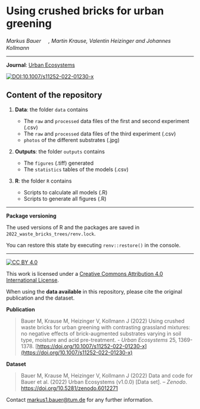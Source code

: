 # Using crushed bricks for urban greening
_Markus Bauer <a href="https://orcid.org/0000-0001-5372-4174"><img src="https://info.orcid.org/wp-content/uploads/2019/11/orcid_16x16.png" width="16" height = "16"></a>, Martin Krause, Valentin Heizinger and Johannes Kollmann <a href="https://orcid.org/0000-0002-4990-3636"><img src="https://info.orcid.org/wp-content/uploads/2019/11/orcid_16x16.png" width="16" height = "16"></a>_  

***

**Journal**: [Urban Ecosystems](https://www.springer.com/journal/11252)

[![DOI:10.1007/s11252-022-01230-x](http://img.shields.io/badge/DOI-10.14471/2018.38.006-informational.svg)](https://doi.org/10.1007/s11252-022-01230-x)

## Content of the repository

1. __Data__: the folder `data` contains  
    * The `raw` and `processed` data files of the first and second experiment (.csv) 
    * The `raw` and `processed` data files of the third experiment (.csv) 
    * `photos` of the different substrates (.jpg)
    
3. __Outputs__: the folder `outputs` contains  
    * The `figures` (.tiff) generated
    * The `statistics` tables of the models (.csv)
    
4. __R__: the folder `R` contains  
    * Scripts to calculate all models (.R)
    * Scripts to generate all figures (.R)

***

__Package versioning__

The used versions of R and the packages are saved in `2022_waste_bricks_trees/renv.lock`.

You can restore this state by executing `renv::restore()` in the console.

***

[![CC BY 4.0][cc-by-shield]][cc-by]

This work is licensed under a
[Creative Commons Attribution 4.0 International License][cc-by].

[cc-by]: http://creativecommons.org/licenses/by/4.0/
[cc-by-shield]: https://img.shields.io/badge/License-CC%20BY%204.0-lightgrey.svg

When using the __data available__ in this repository, please cite the original publication and the dataset.  

**Publication**

> Bauer M, Krause M, Heizinger V, Kollmann J (2022) Using crushed waste bricks for urban greening with contrasting grassland mixtures: no negative effects of brick-augmented substrates varying in soil type, moisture and acid pre-treatment. - _Urban Ecosystems_ 25, 1369-1378. [https://doi.org/10.1007/s11252-022-01230-x](https://doi.org/10.1007/s11252-022-01230-x)

__Dataset__

> Bauer M, Krause M, Heizinger V, Kollmann J (2022) Data and code for Bauer et al. (2022) Urban Ecosystems (v1.0.0) [Data set]. – *Zenodo*. https://doi.org/10.5281/zenodo.6012271 

Contact markus1.bauer@tum.de for any further information.  
